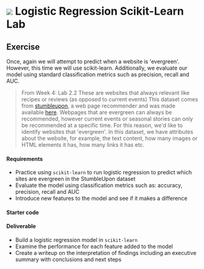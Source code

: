 # ![](https://ga-dash.s3.amazonaws.com/production/assets/logo-9f88ae6c9c3871690e33280fcf557f33.png) Logistic Regression Scikit-Learn Lab

## Exercise

Once, again we will attempt to predict when a website is 'evergreen'. However, this time we will use scikit-learn. Additionally, we evaluate our model using standard classification metrics such as precision, recall and AUC.


> From Week 4: Lab 2.2
These are websites that always relevant like recipes or reviews (as opposed to current events) This dataset comes from [stumbleupon](https://www.stumbleupon.com/), a web page recommender and was made available [here](https://www.kaggle.com/c/stumbleupon/download/train.tsv).  Webpages that are evergreen can always be recommended, however current events or seasonal stories can only be recommended at a specific time. For this reason, we'd like to identify websites that 'evergreen'. In this dataset, we have attributes about the website, for example, the text content, how many images or HTML elements it has, how many links it has etc.


#### Requirements
- Practice using `scikit-learn` to run logistic regression to predict which sites are evergreen in the StumbleUpon dataset
- Evaluate the model using classification metrics such as: accuracy, precision, recall and AUC
- Introduce new features to the model and see if it makes a difference

#### Starter code

#### Deliverable

- Build a logistic regression model in `scikit-learn`
- Examine the performance for each feature added to the model
- Create a writeup on the interpretation of findings including an executive summary with conclusions and next steps
